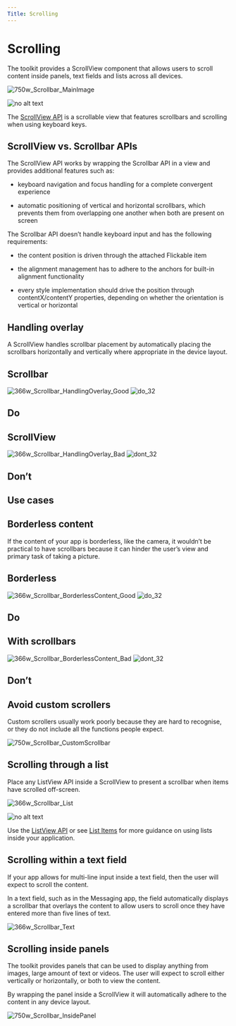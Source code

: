 ```yaml
---
Title: Scrolling
---
```


# Scrolling


The toolkit provides a ScrollView component that allows users to scroll content inside panels, text fields and lists across all devices.

![750w_Scrollbar_MainImage](https://assets.ubuntu.com/v1/3b6f6d0a-750w_Scrollbar_MainImage.png)


![no alt text](https://assets.ubuntu.com/v1/608696e3-developer_links.png)


The  [ScrollView API](https://developer.ubuntu.com/api/apps/design/qml/sdk-15.04.4/Ubuntu.Components.ScrollView/) is a scrollable view that features scrollbars and scrolling when using keyboard keys.


## ScrollView vs. Scrollbar APIs


The ScrollView API works by wrapping the Scrollbar API in a view and provides additional features such as:


- keyboard navigation and focus handling for a complete convergent experience

- automatic positioning of vertical and horizontal scrollbars, which prevents them from overlapping one another when both are present on screen


The Scrollbar API doesn’t handle keyboard input and has the following requirements:


- the content position is driven through the attached Flickable item

- the alignment management has to adhere to the anchors for built-in alignment functionality

- every style implementation should drive the position through contentX/contentY properties, depending on whether the orientation is vertical or horizontal


## Handling overlay


A ScrollView handles scrollbar placement by automatically placing the scrollbars horizontally and vertically where appropriate in the device layout.


## Scrollbar
![366w_Scrollbar_HandlingOverlay_Good](https://assets.ubuntu.com/v1/6591cecc-366w_Scrollbar_HandlingOverlay_Good.png)
![do_32](https://assets.ubuntu.com/v1/74c13c17-do_32+%281%29.png)

## Do


## ScrollView
![366w_Scrollbar_HandlingOverlay_Bad](https://assets.ubuntu.com/v1/3a6877c8-366w_Scrollbar_HandlingOverlay_Bad.png)
![dont_32](https://assets.ubuntu.com/v1/01fb853b-dont_32.png)

## Don’t


## Use cases

## Borderless content


If the content of your app is borderless, like the camera, it wouldn’t be practical to have scrollbars because it can hinder the user’s view and primary task of taking a picture.


## Borderless
![366w_Scrollbar_BorderlessContent_Good](https://assets.ubuntu.com/v1/4fcd5fea-366w_Scrollbar_BorderlessContent_Good.png)
![do_32](https://assets.ubuntu.com/v1/74c13c17-do_32+%281%29.png)

## Do


## With scrollbars
![366w_Scrollbar_BorderlessContent_Bad](https://assets.ubuntu.com/v1/d375f85c-366w_Scrollbar_BorderlessContent_Bad.png)
![dont_32](https://assets.ubuntu.com/v1/01fb853b-dont_32.png)

## Don’t


## Avoid custom scrollers


Custom scrollers usually work poorly because they are hard to recognise, or they do not include all the functions people expect.

![750w_Scrollbar_CustomScrollbar](https://assets.ubuntu.com/v1/c7a23911-750w_Scrollbar_CustomScrollbar.png)


## Scrolling through a list


Place any ListView API inside a ScrollView to present a scrollbar when items have scrolled off-screen.


![366w_Scrollbar_List](https://assets.ubuntu.com/v1/312f5973-366w_Scrollbar_List.png)


![no alt text](https://assets.ubuntu.com/v1/608696e3-developer_links.png)


Use the  [ListView API](https://developer.ubuntu.com/api/apps/design/qml/sdk-15.04.5/QtQuick.ListView/) or see  [List Items](/apps/design/building-blocks/list-items) for more guidance on using lists inside your application.


## Scrolling within a text field


If your app allows for multi-line input inside a text field, then the user will expect to scroll the content.


In a text field, such as in the Messaging app, the field automatically displays a scrollbar that overlays the content to allow users to scroll once they have entered more than five lines of text.


![366w_Scrollbar_Text](https://assets.ubuntu.com/v1/a2adf439-366w_Scrollbar_Text.png)


## Scrolling inside panels


The toolkit provides panels that can be used to display anything from images, large amount of text or videos. The user will expect to scroll either vertically or horizontally, or both to view the content.


By wrapping the panel inside a ScrollView it will automatically adhere to the content in any device layout.

![750w_Scrollbar_InsidePanel](https://assets.ubuntu.com/v1/f9e5b0bb-750w_Scrollbar_InsidePanel.png)


